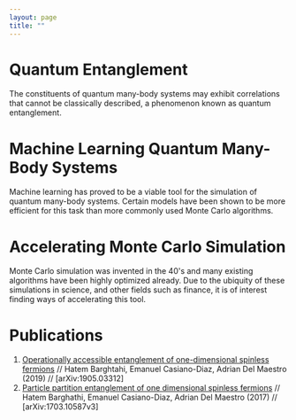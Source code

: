 ```yaml
---
layout: page
title: ""
---
```


# Quantum Entanglement

The constituents of quantum many-body systems may exhibit correlations that cannot be classically described, a phenomenon known as quantum entanglement.

# Machine Learning Quantum Many-Body Systems

Machine learning has proved to be a viable tool for the simulation of quantum many-body systems. Certain models have been shown to be more efficient for this task than more commonly used Monte Carlo algorithms.

# Accelerating Monte Carlo Simulation

Monte Carlo simulation was invented in the 40's and many existing algorithms have been highly optimized already. Due to the ubiquity of these simulations in science, and other fields such as finance, it is of interest finding ways of accelerating this tool.

# Publications

1. [Operationally accessible entanglement of one-dimensional spinless fermions](https://journals.aps.org/pra/abstract/10.1103/PhysRevA.100.022324) // Hatem Barghtahi, Emanuel Casiano-Diaz, Adrian Del Maestro (2019) // [arXiv:1905.03312]
2. [Particle partition entanglement of one dimensional spinless fermions](https://iopscience.iop.org/article/10.1088/1742-5468/aa819a/meta) // Hatem Barghathi, Emanuel Casiano-Diaz, Adrian Del Maestro (2017) // [arXiv:1703.10587v3]
